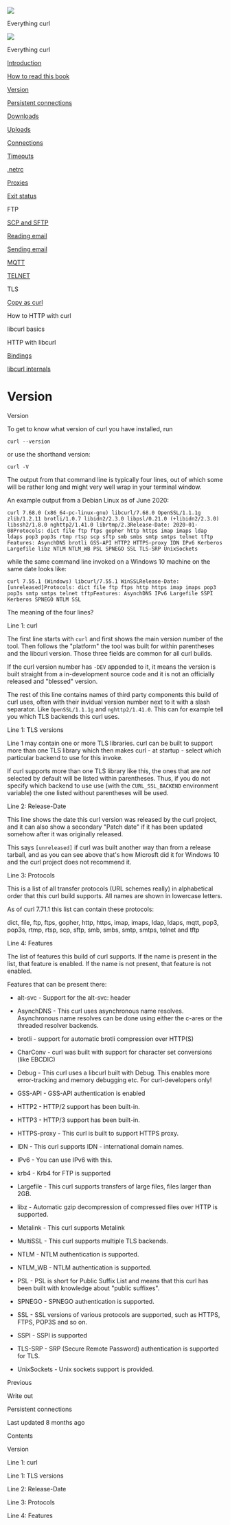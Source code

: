 <a href="../index.html" class="link-a079aa82--primary-53a25e66--logoLink-10d08504"></a>

<img src="https://gblobscdn.gitbook.com/orgs%2F-LxuH0qSm4xO9nWfEBlB%2Favatar.png?alt=media" class="image-67b14f24--avatar-1c1d03ec" />

<span class="text-4505230f--UIH400-4e41e82a--textContentFamily-49a318e1--spaceNameText-677c2969">Everything curl</span>

<a href="../index.html" class="link-a079aa82--primary-53a25e66--logoLink-10d08504"></a>

<img src="https://gblobscdn.gitbook.com/orgs%2F-LxuH0qSm4xO9nWfEBlB%2Favatar.png?alt=media" class="image-67b14f24--avatar-1c1d03ec" />

<span class="text-4505230f--UIH400-4e41e82a--textContentFamily-49a318e1--spaceNameText-677c2969">Everything curl</span>

<a href="../index.html" class="navButton-94f2579c--navButtonClickable-161b88ca"><span class="text-4505230f--UIH300-2063425d--textContentFamily-49a318e1--navButtonLabel-14a4968f">Introduction</span></a>

<a href="../how-to-read.html" class="navButton-94f2579c--navButtonClickable-161b88ca"><span class="text-4505230f--UIH300-2063425d--textContentFamily-49a318e1--navButtonLabel-14a4968f">How to read this book</span></a>







<a href="version.html" class="navButton-94f2579c--pageItemWithChildrenNested-2c5d8183--navButtonClickable-161b88ca--navButtonOpened-6a88552e"><span class="text-4505230f--UIH300-2063425d--textContentFamily-49a318e1--navButtonLabel-14a4968f">Version</span></a>

<a href="persist.html" class="navButton-94f2579c--pageItemWithChildrenNested-2c5d8183--navButtonClickable-161b88ca"><span class="text-4505230f--UIH300-2063425d--textContentFamily-49a318e1--navButtonLabel-14a4968f">Persistent connections</span></a>

<a href="downloads.html" class="navButton-94f2579c--pageItemWithChildrenNested-2c5d8183--navButtonClickable-161b88ca"><span class="text-4505230f--UIH300-2063425d--textContentFamily-49a318e1--navButtonLabel-14a4968f">Downloads</span></a>

<a href="uploads.html" class="navButton-94f2579c--pageItemWithChildrenNested-2c5d8183--navButtonClickable-161b88ca"><span class="text-4505230f--UIH300-2063425d--textContentFamily-49a318e1--navButtonLabel-14a4968f">Uploads</span></a>

<a href="connections.html" class="navButton-94f2579c--pageItemWithChildrenNested-2c5d8183--navButtonClickable-161b88ca"><span class="text-4505230f--UIH300-2063425d--textContentFamily-49a318e1--navButtonLabel-14a4968f">Connections</span></a>

<a href="timeouts.html" class="navButton-94f2579c--pageItemWithChildrenNested-2c5d8183--navButtonClickable-161b88ca"><span class="text-4505230f--UIH300-2063425d--textContentFamily-49a318e1--navButtonLabel-14a4968f">Timeouts</span></a>

<a href="netrc.html" class="navButton-94f2579c--pageItemWithChildrenNested-2c5d8183--navButtonClickable-161b88ca"><span class="text-4505230f--UIH300-2063425d--textContentFamily-49a318e1--navButtonLabel-14a4968f">.netrc</span></a>

<a href="proxies.html" class="navButton-94f2579c--pageItemWithChildrenNested-2c5d8183--navButtonClickable-161b88ca"><span class="text-4505230f--UIH300-2063425d--textContentFamily-49a318e1--navButtonLabel-14a4968f">Proxies</span></a>

<a href="returns.html" class="navButton-94f2579c--pageItemWithChildrenNested-2c5d8183--navButtonClickable-161b88ca"><span class="text-4505230f--UIH300-2063425d--textContentFamily-49a318e1--navButtonLabel-14a4968f">Exit status</span></a>

<span class="text-4505230f--UIH300-2063425d--textContentFamily-49a318e1--navButtonLabel-14a4968f">FTP</span>

<a href="scpsftp.html" class="navButton-94f2579c--pageItemWithChildrenNested-2c5d8183--navButtonClickable-161b88ca"><span class="text-4505230f--UIH300-2063425d--textContentFamily-49a318e1--navButtonLabel-14a4968f">SCP and SFTP</span></a>

<a href="reademail.html" class="navButton-94f2579c--pageItemWithChildrenNested-2c5d8183--navButtonClickable-161b88ca"><span class="text-4505230f--UIH300-2063425d--textContentFamily-49a318e1--navButtonLabel-14a4968f">Reading email</span></a>

<a href="smtp.html" class="navButton-94f2579c--pageItemWithChildrenNested-2c5d8183--navButtonClickable-161b88ca"><span class="text-4505230f--UIH300-2063425d--textContentFamily-49a318e1--navButtonLabel-14a4968f">Sending email</span></a>

<a href="mqtt.html" class="navButton-94f2579c--pageItemWithChildrenNested-2c5d8183--navButtonClickable-161b88ca"><span class="text-4505230f--UIH300-2063425d--textContentFamily-49a318e1--navButtonLabel-14a4968f">MQTT</span></a>

<a href="telnet.html" class="navButton-94f2579c--pageItemWithChildrenNested-2c5d8183--navButtonClickable-161b88ca"><span class="text-4505230f--UIH300-2063425d--textContentFamily-49a318e1--navButtonLabel-14a4968f">TELNET</span></a>

<span class="text-4505230f--UIH300-2063425d--textContentFamily-49a318e1--navButtonLabel-14a4968f">TLS</span>

<a href="copyas.html" class="navButton-94f2579c--pageItemWithChildrenNested-2c5d8183--navButtonClickable-161b88ca"><span class="text-4505230f--UIH300-2063425d--textContentFamily-49a318e1--navButtonLabel-14a4968f">Copy as curl</span></a>

<span class="text-4505230f--UIH300-2063425d--textContentFamily-49a318e1--navButtonLabel-14a4968f">How to HTTP with curl</span>

<span class="text-4505230f--UIH300-2063425d--textContentFamily-49a318e1--navButtonLabel-14a4968f">libcurl basics</span>

<span class="text-4505230f--UIH300-2063425d--textContentFamily-49a318e1--navButtonLabel-14a4968f">HTTP with libcurl</span>

<a href="../bindings.html" class="navButton-94f2579c--navButtonClickable-161b88ca"><span class="text-4505230f--UIH300-2063425d--textContentFamily-49a318e1--navButtonLabel-14a4968f">Bindings</span></a>

<a href="../internals.html" class="navButton-94f2579c--navButtonClickable-161b88ca"><span class="text-4505230f--UIH300-2063425d--textContentFamily-49a318e1--navButtonLabel-14a4968f">libcurl internals</span></a>

<a href="../bookindex.html" class="navButton-94f2579c--navButtonClickable-161b88ca"><span class="text-4505230f--UIH300-2063425d--textContentFamily-49a318e1--navButtonLabel-14a4968f"></span></a>





# <span class="text-4505230f--DisplayH900-bfb998fa--textContentFamily-49a318e1">Version</span>

<span class="text-4505230f--UIH300-2063425d--textUIFamily-5ebd8e40--text-8ee2c8b2"></span>

<span class="text-4505230f--UIH300-2063425d--textUIFamily-5ebd8e40--text-8ee2c8b2"></span>

<span class="text-4505230f--HeadingH700-04e1a2a3--textContentFamily-49a318e1"><span data-key="eb8fde6266c34e4f915ac4ae14d59dd6"><span data-offset-key="eb8fde6266c34e4f915ac4ae14d59dd6:0">Version</span></span></span>

<span class="text-4505230f--TextH400-3033861f--textContentFamily-49a318e1"><span data-key="fc36d5d49508496a8a647ad82c19ba45"><span data-offset-key="fc36d5d49508496a8a647ad82c19ba45:0">To get to know what version of curl you have installed, run</span></span></span>

    curl --version

<span class="text-4505230f--TextH400-3033861f--textContentFamily-49a318e1"><span data-key="5845974d86784eed9c09b652fd91f2de"><span data-offset-key="5845974d86784eed9c09b652fd91f2de:0">or use the shorthand version:</span></span></span>

    curl -V

<span class="text-4505230f--TextH400-3033861f--textContentFamily-49a318e1"><span data-key="5d9fc31dada64ff7b8a8ea0098b4cafe"><span data-offset-key="5d9fc31dada64ff7b8a8ea0098b4cafe:0">The output from that command line is typically four lines, out of which some will be rather long and might very well wrap in your terminal window.</span></span></span>

<span class="text-4505230f--TextH400-3033861f--textContentFamily-49a318e1"><span data-key="c85db840a85d49e2924b38b6a3de39e9"><span data-offset-key="c85db840a85d49e2924b38b6a3de39e9:0">An example output from a Debian Linux as of June 2020:</span></span></span>

    curl 7.68.0 (x86_64-pc-linux-gnu) libcurl/7.68.0 OpenSSL/1.1.1g zlib/1.2.11 brotli/1.0.7 libidn2/2.3.0 libpsl/0.21.0 (+libidn2/2.3.0) libssh2/1.8.0 nghttp2/1.41.0 librtmp/2.3Release-Date: 2020-01-08Protocols: dict file ftp ftps gopher http https imap imaps ldap ldaps pop3 pop3s rtmp rtsp scp sftp smb smbs smtp smtps telnet tftp Features: AsynchDNS brotli GSS-API HTTP2 HTTPS-proxy IDN IPv6 Kerberos Largefile libz NTLM NTLM_WB PSL SPNEGO SSL TLS-SRP UnixSockets

<span class="text-4505230f--TextH400-3033861f--textContentFamily-49a318e1"><span data-key="7747727638c243f49214b9d755d1d5ab"><span data-offset-key="7747727638c243f49214b9d755d1d5ab:0">while the same command line invoked on a Windows 10 machine on the same date looks like:</span></span></span>

    curl 7.55.1 (Windows) libcurl/7.55.1 WinSSLRelease-Date: [unreleased]Protocols: dict file ftp ftps http https imap imaps pop3 pop3s smtp smtps telnet tftpFeatures: AsynchDNS IPv6 Largefile SSPI Kerberos SPNEGO NTLM SSL

<span class="text-4505230f--TextH400-3033861f--textContentFamily-49a318e1"><span data-key="b2501b491def4ae5933c57686aecbefe"><span data-offset-key="b2501b491def4ae5933c57686aecbefe:0">The meaning of the four lines?</span></span></span>

<span class="text-4505230f--HeadingH700-04e1a2a3--textContentFamily-49a318e1"><span data-key="29efc43313b04792af31dc3383f825f7"><span data-offset-key="29efc43313b04792af31dc3383f825f7:0">Line 1: curl</span></span></span>

<span class="text-4505230f--TextH400-3033861f--textContentFamily-49a318e1"><span data-key="4c3913d3205b404ba5faca02cb2deecd"><span data-offset-key="4c3913d3205b404ba5faca02cb2deecd:0">The first line starts with </span><span data-offset-key="4c3913d3205b404ba5faca02cb2deecd:1">`curl`</span><span data-offset-key="4c3913d3205b404ba5faca02cb2deecd:2"> and first shows the main version number of the tool. Then follows the "platform" the tool was built for within parentheses and the libcurl version. Those three fields are common for all curl builds.</span></span></span>

<span class="text-4505230f--TextH400-3033861f--textContentFamily-49a318e1"><span data-key="56f48cebde3c470fa61aa0c1db2e7122"><span data-offset-key="56f48cebde3c470fa61aa0c1db2e7122:0">If the curl version number has </span><span data-offset-key="56f48cebde3c470fa61aa0c1db2e7122:1">`-DEV`</span><span data-offset-key="56f48cebde3c470fa61aa0c1db2e7122:2"> appended to it, it means the version is built straight from a in-development source code and it is not an officially released and "blessed" version.</span></span></span>

<span class="text-4505230f--TextH400-3033861f--textContentFamily-49a318e1"><span data-key="5d6b33469a0e47708d6c3dfd2093a524"><span data-offset-key="5d6b33469a0e47708d6c3dfd2093a524:0">The rest of this line contains names of third party components this build of curl uses, often with their invidual version number next to it with a slash separator. Like </span><span data-offset-key="5d6b33469a0e47708d6c3dfd2093a524:1">`OpenSSL/1.1.1g`</span><span data-offset-key="5d6b33469a0e47708d6c3dfd2093a524:2"> and </span><span data-offset-key="5d6b33469a0e47708d6c3dfd2093a524:3">`nghttp2/1.41.0`</span><span data-offset-key="5d6b33469a0e47708d6c3dfd2093a524:4">. This can for example tell you which TLS backends this curl uses.</span></span></span>

<span class="text-4505230f--HeadingH600-23f228db--textContentFamily-49a318e1"><span data-key="f9e2ff72d41a47249ffec295213281f3"><span data-offset-key="f9e2ff72d41a47249ffec295213281f3:0">Line 1: TLS versions</span></span></span>

<span class="text-4505230f--TextH400-3033861f--textContentFamily-49a318e1"><span data-key="48833a9827904ab48683e0fea79d09f8"><span data-offset-key="48833a9827904ab48683e0fea79d09f8:0">Line 1 may contain one or more TLS libraries. curl can be built to support more than one TLS library which then makes curl - at startup - select which particular backend to use for this invoke.</span></span></span>

<span class="text-4505230f--TextH400-3033861f--textContentFamily-49a318e1"><span data-key="6bac1bd06feb47039cb36c20700b5f02"><span data-offset-key="6bac1bd06feb47039cb36c20700b5f02:0">If curl supports more than one TLS library like this, the ones that are </span><span data-offset-key="6bac1bd06feb47039cb36c20700b5f02:1">_not_</span><span data-offset-key="6bac1bd06feb47039cb36c20700b5f02:2"> selected by default will be listed within parentheses. Thus, if you do not specify which backend to use use (with the </span><span data-offset-key="6bac1bd06feb47039cb36c20700b5f02:3">`CURL_SSL_BACKEND`</span><span data-offset-key="6bac1bd06feb47039cb36c20700b5f02:4"> environment variable) the one listed without parentheses will be used.</span></span></span>

<span class="text-4505230f--HeadingH700-04e1a2a3--textContentFamily-49a318e1"><span data-key="2858940976ca4230941f97bec25a5012"><span data-offset-key="2858940976ca4230941f97bec25a5012:0">Line 2: Release-Date</span></span></span>

<span class="text-4505230f--TextH400-3033861f--textContentFamily-49a318e1"><span data-key="8d66c3a202904b53aa4b587044792dd2"><span data-offset-key="8d66c3a202904b53aa4b587044792dd2:0">This line shows the date this curl version was released by the curl project, and it can also show a secondary "Patch date" if it has been updated somehow after it was originally released.</span></span></span>

<span class="text-4505230f--TextH400-3033861f--textContentFamily-49a318e1"><span data-key="fcb44825154d4ebe89978f497ea56c50"><span data-offset-key="fcb44825154d4ebe89978f497ea56c50:0">This says </span><span data-offset-key="fcb44825154d4ebe89978f497ea56c50:1">`[unreleased]`</span><span data-offset-key="fcb44825154d4ebe89978f497ea56c50:2"> if curl was built another way than from a release tarball, and as you can see above that's how Microsft did it for Windows 10 and the curl project does not recommend it.</span></span></span>

<span class="text-4505230f--HeadingH700-04e1a2a3--textContentFamily-49a318e1"><span data-key="f9db562225bc416581f744fcd2cec698"><span data-offset-key="f9db562225bc416581f744fcd2cec698:0">Line 3: Protocols</span></span></span>

<span class="text-4505230f--TextH400-3033861f--textContentFamily-49a318e1"><span data-key="be6f57bbae0a4d1aacf1244496227701"><span data-offset-key="be6f57bbae0a4d1aacf1244496227701:0">This is a list of all transfer protocols (URL schemes really) in alphabetical order that this curl build supports. All names are shown in lowercase letters.</span></span></span>

<span class="text-4505230f--TextH400-3033861f--textContentFamily-49a318e1"><span data-key="cd8cc43e877c4315bf979d2553668716"><span data-offset-key="cd8cc43e877c4315bf979d2553668716:0">As of curl 7.71.1 this list can contain these protocols:</span></span></span>

<span class="text-4505230f--TextH400-3033861f--textContentFamily-49a318e1"><span data-key="3246aa6352ed4cb6b03632dfe1e4451a"><span data-offset-key="3246aa6352ed4cb6b03632dfe1e4451a:0">dict, file, ftp, ftps, gopher, http, https, imap, imaps, ldap, ldaps, mqtt, pop3, pop3s, rtmp, rtsp, scp, sftp, smb, smbs, smtp, smtps, telnet and tftp</span></span></span>

<span class="text-4505230f--HeadingH700-04e1a2a3--textContentFamily-49a318e1"><span data-key="fefaf5fb0dc54869bfd5e5b8b75c3f2d"><span data-offset-key="fefaf5fb0dc54869bfd5e5b8b75c3f2d:0">Line 4: Features</span></span></span>

<span class="text-4505230f--TextH400-3033861f--textContentFamily-49a318e1"><span data-key="26e46dd72bb444218b5d581d83ab4e42"><span data-offset-key="26e46dd72bb444218b5d581d83ab4e42:0">The list of features this build of curl supports. If the name is present in the list, that feature is enabled. If the name is not present, that feature is not enabled.</span></span></span>

<span class="text-4505230f--TextH400-3033861f--textContentFamily-49a318e1"><span data-key="da9b493b9a514e2ebc8b25439475b199"><span data-offset-key="da9b493b9a514e2ebc8b25439475b199:0">Features that can be present there:</span></span></span>

- <span class="text-4505230f--TextH400-3033861f--textContentFamily-49a318e1"><span data-key="7a0d25f1f937423ba239bd0e125e3164"><span data-offset-key="7a0d25f1f937423ba239bd0e125e3164:0">alt-svc - Support for the alt-svc: header</span></span></span>

- <span class="text-4505230f--TextH400-3033861f--textContentFamily-49a318e1"><span data-key="45668ecafcb744bba7a10781d2561baf"><span data-offset-key="45668ecafcb744bba7a10781d2561baf:0">AsynchDNS - This curl uses asynchronous name resolves. Asynchronous name resolves can be done using either the c-ares or the threaded resolver backends.</span></span></span>

- <span class="text-4505230f--TextH400-3033861f--textContentFamily-49a318e1"><span data-key="b3191d429a0b4f06aeb7bde4203f7b98"><span data-offset-key="b3191d429a0b4f06aeb7bde4203f7b98:0">brotli - support for automatic brotli compression over HTTP(S)</span></span></span>

- <span class="text-4505230f--TextH400-3033861f--textContentFamily-49a318e1"><span data-key="dc1348751f5f46de953b3128278630da"><span data-offset-key="dc1348751f5f46de953b3128278630da:0">CharConv - curl was built with support for character set conversions (like EBCDIC)</span></span></span>

- <span class="text-4505230f--TextH400-3033861f--textContentFamily-49a318e1"><span data-key="3a63f0db49194096b8023683e4c1997c"><span data-offset-key="3a63f0db49194096b8023683e4c1997c:0">Debug - This curl uses a libcurl built with Debug. This enables more error-tracking and memory debugging etc. For curl-developers only!</span></span></span>

- <span class="text-4505230f--TextH400-3033861f--textContentFamily-49a318e1"><span data-key="94134f45a66e4025a5cfc46658c8c67d"><span data-offset-key="94134f45a66e4025a5cfc46658c8c67d:0">GSS-API - GSS-API authentication is enabled</span></span></span>

- <span class="text-4505230f--TextH400-3033861f--textContentFamily-49a318e1"><span data-key="7c77d1fc982c49de8b0aa56e30777365"><span data-offset-key="7c77d1fc982c49de8b0aa56e30777365:0">HTTP2 - HTTP/2 support has been built-in.</span></span></span>

- <span class="text-4505230f--TextH400-3033861f--textContentFamily-49a318e1"><span data-key="b75ec4b19ad64592ba9a2e2905543c5a"><span data-offset-key="b75ec4b19ad64592ba9a2e2905543c5a:0">HTTP3 - HTTP/3 support has been built-in.</span></span></span>

- <span class="text-4505230f--TextH400-3033861f--textContentFamily-49a318e1"><span data-key="61171e82011844699f77bdcbc7eeb9a6"><span data-offset-key="61171e82011844699f77bdcbc7eeb9a6:0">HTTPS-proxy - This curl is built to support HTTPS proxy.</span></span></span>

- <span class="text-4505230f--TextH400-3033861f--textContentFamily-49a318e1"><span data-key="4aa9168294c24264856546266e80b4b9"><span data-offset-key="4aa9168294c24264856546266e80b4b9:0">IDN - This curl supports IDN - international domain names.</span></span></span>

- <span class="text-4505230f--TextH400-3033861f--textContentFamily-49a318e1"><span data-key="e02aec07ae41406c9a3599873b7f357d"><span data-offset-key="e02aec07ae41406c9a3599873b7f357d:0">IPv6 - You can use IPv6 with this.</span></span></span>

- <span class="text-4505230f--TextH400-3033861f--textContentFamily-49a318e1"><span data-key="5f27699a4eb348aa9cd28e062a0b1e75"><span data-offset-key="5f27699a4eb348aa9cd28e062a0b1e75:0">krb4 - Krb4 for FTP is supported</span></span></span>

- <span class="text-4505230f--TextH400-3033861f--textContentFamily-49a318e1"><span data-key="ec49038374314a89ac4a89b77c7b5865"><span data-offset-key="ec49038374314a89ac4a89b77c7b5865:0">Largefile - This curl supports transfers of large files, files larger than 2GB.</span></span></span>

- <span class="text-4505230f--TextH400-3033861f--textContentFamily-49a318e1"><span data-key="a260102731a644ecb61d49ff73f5cbbc"><span data-offset-key="a260102731a644ecb61d49ff73f5cbbc:0">libz - Automatic gzip decompression of compressed files over HTTP is supported.</span></span></span>

- <span class="text-4505230f--TextH400-3033861f--textContentFamily-49a318e1"><span data-key="8e768762c42644ba84d094e78b4aed6f"><span data-offset-key="8e768762c42644ba84d094e78b4aed6f:0">Metalink - This curl supports Metalink</span></span></span>

- <span class="text-4505230f--TextH400-3033861f--textContentFamily-49a318e1"><span data-key="e689ec4c22c14764b7732184bcb29b25"><span data-offset-key="e689ec4c22c14764b7732184bcb29b25:0">MultiSSL - This curl supports multiple TLS backends.</span></span></span>

- <span class="text-4505230f--TextH400-3033861f--textContentFamily-49a318e1"><span data-key="cb69443fc30841979445421786711659"><span data-offset-key="cb69443fc30841979445421786711659:0">NTLM - NTLM authentication is supported.</span></span></span>

- <span class="text-4505230f--TextH400-3033861f--textContentFamily-49a318e1"><span data-key="a72dd13e708a4c398c90b0456bf27272"><span data-offset-key="a72dd13e708a4c398c90b0456bf27272:0">NTLM_WB - NTLM authentication is supported.</span></span></span>

- <span class="text-4505230f--TextH400-3033861f--textContentFamily-49a318e1"><span data-key="309c8568a0834f1eb3bacd20864b36a5"><span data-offset-key="309c8568a0834f1eb3bacd20864b36a5:0">PSL - PSL is short for Public Suffix List and means that this curl has been built with knowledge about "public suffixes".</span></span></span>

- <span class="text-4505230f--TextH400-3033861f--textContentFamily-49a318e1"><span data-key="4d3a55e63d2d48eeb11112b0a84c822e"><span data-offset-key="4d3a55e63d2d48eeb11112b0a84c822e:0">SPNEGO - SPNEGO authentication is supported.</span></span></span>

- <span class="text-4505230f--TextH400-3033861f--textContentFamily-49a318e1"><span data-key="602c8fc19f2a411a8015760eca01fc28"><span data-offset-key="602c8fc19f2a411a8015760eca01fc28:0">SSL - SSL versions of various protocols are supported, such as HTTPS, FTPS, POP3S and so on.</span></span></span>

- <span class="text-4505230f--TextH400-3033861f--textContentFamily-49a318e1"><span data-key="cfb77b8dac4f4fafbdbdbab250a52b52"><span data-offset-key="cfb77b8dac4f4fafbdbdbab250a52b52:0">SSPI - SSPI is supported</span></span></span>

- <span class="text-4505230f--TextH400-3033861f--textContentFamily-49a318e1"><span data-key="298f751987944961b2b29aa0d384e74a"><span data-offset-key="298f751987944961b2b29aa0d384e74a:0">TLS-SRP - SRP (Secure Remote Password) authentication is supported for TLS.</span></span></span>

- <span class="text-4505230f--TextH400-3033861f--textContentFamily-49a318e1"><span data-key="50f5b8f1e8854385bdede593e11a8818"><span data-offset-key="50f5b8f1e8854385bdede593e11a8818:0">UnixSockets - Unix sockets support is provided.</span></span></span>

<a href="verbose/writeout.html" class="reset-3c756112--card-6570f064--whiteCard-fff091a4--cardPrevious-56a5e674"></a>

<span class="text-4505230f--TextH200-a3425406--textContentFamily-49a318e1">Previous</span>

<span class="text-4505230f--UIH400-4e41e82a--textContentFamily-49a318e1">Write out</span>

<a href="persist.html" class="reset-3c756112--card-6570f064--whiteCard-fff091a4--cardNext-19241c42"></a>


<span class="text-4505230f--UIH400-4e41e82a--textContentFamily-49a318e1">Persistent connections</span>



<span class="text-4505230f--TextH200-a3425406--textContentFamily-49a318e1">Last updated 8 months ago</span>



<span class="text-4505230f--InfoH100-1e92e1d1--textContentFamily-49a318e1">Contents</span>

<a href="version.html#version" class="reset-3c756112--menuItem-aa02f6ec--menuItemLight-757d5235--menuItemInline-173bdf97--pageTocItem-f4427024"></a>

<span class="text-4505230f--UIH300-2063425d--textContentFamily-49a318e1"><span class="text-4505230f--UIH200-50ead35f--textContentFamily-49a318e1">Version</span></span>

<a href="version.html#line-1-curl" class="reset-3c756112--menuItem-aa02f6ec--menuItemLight-757d5235--menuItemInline-173bdf97--pageTocItem-f4427024"></a>

<span class="text-4505230f--UIH300-2063425d--textContentFamily-49a318e1"><span class="text-4505230f--UIH200-50ead35f--textContentFamily-49a318e1">Line 1: curl</span></span>

<a href="version.html#line-1-tls-versions" class="reset-3c756112--menuItem-aa02f6ec--menuItemLight-757d5235--menuItemInline-173bdf97--pageTocItem-f4427024"></a>

<span class="text-4505230f--UIH300-2063425d--textContentFamily-49a318e1"><span class="text-4505230f--UIH200-50ead35f--textContentFamily-49a318e1--pageTocLinkH2-2294976c">Line 1: TLS versions</span></span>

<a href="version.html#line-2-release-date" class="reset-3c756112--menuItem-aa02f6ec--menuItemLight-757d5235--menuItemInline-173bdf97--pageTocItem-f4427024"></a>

<span class="text-4505230f--UIH300-2063425d--textContentFamily-49a318e1"><span class="text-4505230f--UIH200-50ead35f--textContentFamily-49a318e1">Line 2: Release-Date</span></span>

<a href="version.html#line-3-protocols" class="reset-3c756112--menuItem-aa02f6ec--menuItemLight-757d5235--menuItemInline-173bdf97--pageTocItem-f4427024"></a>

<span class="text-4505230f--UIH300-2063425d--textContentFamily-49a318e1"><span class="text-4505230f--UIH200-50ead35f--textContentFamily-49a318e1">Line 3: Protocols</span></span>

<a href="version.html#line-4-features" class="reset-3c756112--menuItem-aa02f6ec--menuItemLight-757d5235--menuItemInline-173bdf97--pageTocItem-f4427024"></a>

<span class="text-4505230f--UIH300-2063425d--textContentFamily-49a318e1"><span class="text-4505230f--UIH200-50ead35f--textContentFamily-49a318e1">Line 4: Features</span></span>
